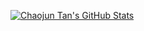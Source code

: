 <!--
### Hi there 👋

**tcjj3/tcjj3** is a ✨ _special_ ✨ repository because its `README.md` (this file) appears on your GitHub profile.

Here are some ideas to get you started:

- 🔭 I’m currently working on ...
- 🌱 I’m currently learning ...
- 👯 I’m looking to collaborate on ...
- 🤔 I’m looking for help with ...
- 💬 Ask me about ...
- 📫 How to reach me: ...
- 😄 Pronouns: ...
- ⚡ Fun fact: ...
-->

[![Chaojun Tan's GitHub Stats](https://github-readme-stats.vercel.app/api?username=tcjj3&show_icons=true&hide=contribs,prs&include_all_commits=true&bg_color=30,85c0ff,58a6ff&title_color=fff&text_color=fff&icon_color=fff)](https://github.com/tcjj3)
